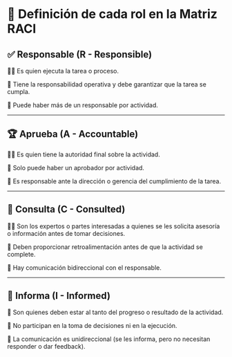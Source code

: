 # 📌 Definición de cada rol en la Matriz RACI

## ✅ Responsable (R - Responsible)
👷‍♂️ Es quien ejecuta la tarea o proceso.

🔹 Tiene la responsabilidad operativa y debe garantizar que la tarea se cumpla.

🔹 Puede haber más de un responsable por actividad.

---

## 🏆 Aprueba (A - Accountable)
👨‍💼 Es quien tiene la autoridad final sobre la actividad.

🔹 Solo puede haber un aprobador por actividad.

🔹 Es responsable ante la dirección o gerencia del cumplimiento de la tarea.

---

## 📢 Consulta (C - Consulted)
🧑‍🔬 Son los expertos o partes interesadas a quienes se les solicita asesoría o información antes de tomar decisiones.

🔹 Deben proporcionar retroalimentación antes de que la actividad se complete.

🔹 Hay comunicación bidireccional con el responsable.

---

## 📩 Informa (I - Informed)
📜 Son quienes deben estar al tanto del progreso o resultado de la actividad.

🔹 No participan en la toma de decisiones ni en la ejecución.

🔹 La comunicación es unidireccional (se les informa, pero no necesitan responder o dar feedback).
